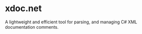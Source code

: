 # xdoc.net

A lightweight and efficient tool for parsing, and managing C# XML documentation comments.
